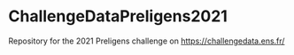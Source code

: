# ChallengeDataPreligens2021
Repository for the 2021 Preligens challenge on  https://challengedata.ens.fr/
